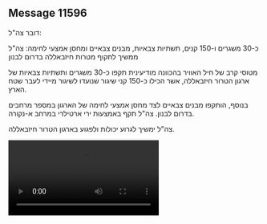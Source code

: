 ## Message 11596

דובר צה"ל:

כ-30 משגרים ו-150 קנים, תשתיות צבאיות, מבנים צבאיים ומחסן אמצעי לחימה: צה"ל ממשיך לתקוף מטרות חיזבאללה בדרום לבנון

מטוסי קרב של חיל האוויר בהכוונה מודיעינית תקפו כ-30 משגרים ותשתיות צבאיות של ארגון הטרור חיזבאללה, אשר הכילו כ-150 קני שיגור שנועדו לשיגור מיידי לעבר שטח הארץ.  

בנוסף, הותקפו מבנים צבאיים לצד מחסן אמצעי לחימה של הארגון במספר מרחבים בדרום לבנון.
צה"ל תקף באמצעות ירי ארטילרי במרחב א-נקורה.

צה"ל ימשיך לגרוע יכולות ולפגוע בארגון הטרור חיזבאללה.

![Video](https://data.iron-swords.co.il/2024/September/19/11596/11596_media.mp4)
